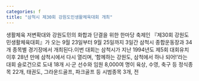 ```yaml
---
categories: f
title: "삼척시 제30회 강원도민생활체육대회 개최"
---
```

생활체육 저변확대와 강원도민의 화합과 단결을 위한 한마당 축제인 『제30회 강원도민생활체육대회』가 오는 9월 23일부터 9월 25일까지 3일간 삼척시 종합운동장과 34개 종목별 경기장에서 개최된다.이번 대회는 삼척시가 지난 1994년도 제5회 대회유치 이후 28년 만에 삼척시에서 다시 열리며, &lsquo;함께하는 강원도, 삼척에서 하나 되어!&rsquo;라는 대회 슬로건으로 도내 18개 시&middot;군 선수와 임원 8,000여 명이 육상, 수영, 축구 등 정식종목 22개, 태권도, 그라운드골프, 파크골프 등 시범종목 3개, 전